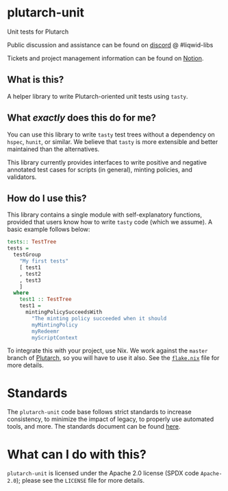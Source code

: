 # plutarch-unit
Unit tests for Plutarch

Public discussion and assistance can be found on [discord](https://discord.gg/yGkjxrYueB) @ #liqwid-libs

Tickets and project management information can be found on [Notion](https://www.notion.so/liqwid).

## What is this?

A helper library to write Plutarch-oriented unit tests using `tasty`. 

## What _exactly_ does this do for me?

You can use this library to write `tasty` test trees without a dependency on `hspec`,
`hunit`, or similar. We believe that `tasty` is more extensible and better maintained 
than the alternatives.

This library currently provides interfaces to write positive and negative annotated test 
cases for scripts (in general), minting policies, and validators.

## How do I use this?

This library contains a single module with self-explanatory functions, provided that 
users know how to write `tasty` code (which we assume). A basic example follows below:

```hs
tests:: TestTree
tests =
  testGroup
    "My first tests"
    [ test1
    , test2
    , test3
    ]
  where
    test1 :: TestTree
    test1 =
      mintingPolicySucceedsWith
        "The minting policy succeeded when it should
        myMintingPolicy
        myRedeemr
        myScriptContext
```        

To integrate this with your project, use Nix. We work against the `master`
branch of [Plutarch](https://github.com/Plutonomicon/plutarch-plutus), so you will have to use it
also. See the [`flake.nix`](./flake.nix) file for more details.

# Standards

The `plutarch-unit` code base follows strict standards to increase consistency, to minimize
the impact of legacy, to properly use automated tools, and more. The standards document
can be found [here](https://liqwid.notion.site/Coding-Standards-cd3c430e6e444fa292ecc3c57b7d95eb).

# What can I do with this?

`plutarch-unit` is licensed under the Apache 2.0 license (SPDX code
`Apache-2.0`); please see the `LICENSE` file for more details.
